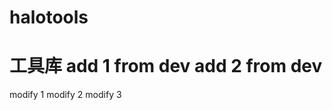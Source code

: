 # halotools
工具库
add 1 from dev
add 2 from dev
===============================
modify 1
modify 2
modify 3